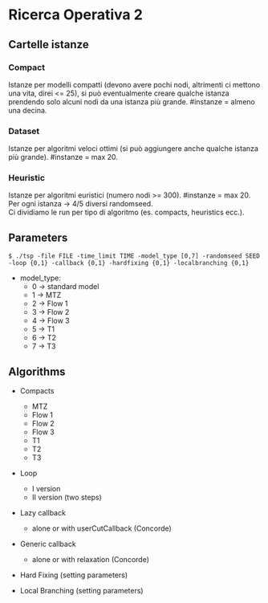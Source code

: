 # Ricerca Operativa 2
## Cartelle istanze
### Compact
Istanze per modelli compatti (devono avere pochi nodi, altrimenti ci mettono una vita, direi <= 25), si può eventualmente creare qualche istanza prendendo solo alcuni nodi da una istanza più grande. #instanze = almeno una decina.

### Dataset 
Istanze per algoritmi veloci ottimi (si può aggiungere anche qualche istanza più grande). #instanze = max 20.

### Heuristic
Istanze per algoritmi euristici (numero nodi >= 300). #instanze = max 20. <br>
Per ogni istanza -> 4/5 diversi randomseed. <br>
Ci dividiamo le run per tipo di algoritmo (es. compacts, heuristics ecc.).

## Parameters
```
$ ./tsp -file FILE -time_limit TIME -model_type [0,7] -randomseed SEED -loop {0,1} -callback {0,1} -hardfixing {0,1} -localbranching {0,1}
```
- model_type:
  - 0 -> standard model
  - 1 -> MTZ
  - 2 -> Flow 1
  - 3 -> Flow 2
  - 4 -> Flow 3
  - 5 -> T1
  - 6 -> T2
  - 7 -> T3

## Algorithms
- Compacts
  - MTZ
  - Flow 1
  - Flow 2
  - Flow 3
  - T1
  - T2
  - T3

- Loop
  - I version
  - II version (two steps)

- Lazy callback
  - alone or with userCutCallback (Concorde)

- Generic callback
  - alone or with relaxation (Concorde)

- Hard Fixing (setting parameters)

- Local Branching (setting parameters)




